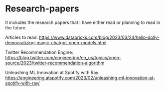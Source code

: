 # Research-papers
It includes the research papers that I have either read or planning to read in the future.


Articles to read:
https://www.databricks.com/blog/2023/03/24/hello-dolly-democratizing-magic-chatgpt-open-models.html

Twitter Recommendation Engine:
https://blog.twitter.com/engineering/en_us/topics/open-source/2023/twitter-recommendation-algorithm

Unleashing ML Innovation at Spotify with Ray:
https://engineering.atspotify.com/2023/02/unleashing-ml-innovation-at-spotify-with-ray/
